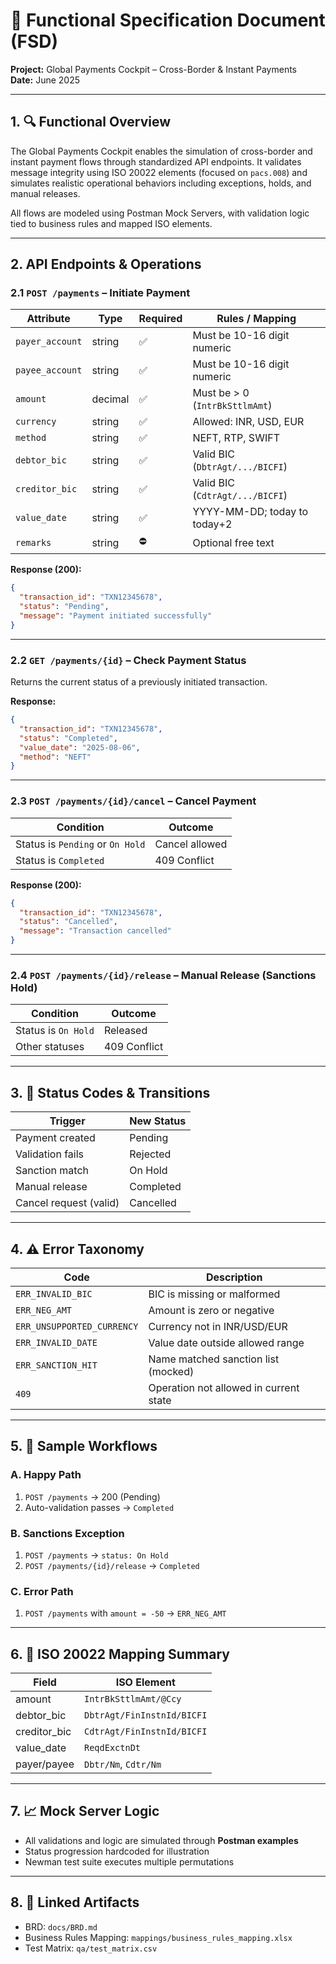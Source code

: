 # 📘 Functional Specification Document (FSD)  
**Project:** Global Payments Cockpit – Cross-Border & Instant Payments  
**Date:** June 2025  

---

## 1. 🔍 Functional Overview

The Global Payments Cockpit enables the simulation of cross-border and instant payment flows through standardized API endpoints. It validates message integrity using ISO 20022 elements (focused on `pacs.008`) and simulates realistic operational behaviors including exceptions, holds, and manual releases.

All flows are modeled using Postman Mock Servers, with validation logic tied to business rules and mapped ISO elements.

---

## 2. API Endpoints & Operations

### 2.1 `POST /payments` – Initiate Payment

| Attribute         | Type     | Required | Rules / Mapping                  |
|------------------|----------|----------|----------------------------------|
| `payer_account`   | string   | ✅        | Must be 10-16 digit numeric       |
| `payee_account`   | string   | ✅        | Must be 10-16 digit numeric       |
| `amount`          | decimal  | ✅        | Must be > 0 (`IntrBkSttlmAmt`)   |
| `currency`        | string   | ✅        | Allowed: INR, USD, EUR           |
| `method`          | string   | ✅        | NEFT, RTP, SWIFT                 |
| `debtor_bic`      | string   | ✅        | Valid BIC (`DbtrAgt/.../BICFI`)  |
| `creditor_bic`    | string   | ✅        | Valid BIC (`CdtrAgt/.../BICFI`)  |
| `value_date`      | string   | ✅        | YYYY-MM-DD; today to today+2     |
| `remarks`         | string   | ⛔        | Optional free text               |

**Response (200):**
```json
{
  "transaction_id": "TXN12345678",
  "status": "Pending",
  "message": "Payment initiated successfully"
}
```

---

### 2.2 `GET /payments/{id}` – Check Payment Status

Returns the current status of a previously initiated transaction.

**Response:**
```json
{
  "transaction_id": "TXN12345678",
  "status": "Completed",
  "value_date": "2025-08-06",
  "method": "NEFT"
}
```

---

### 2.3 `POST /payments/{id}/cancel` – Cancel Payment

| Condition                          | Outcome           |
|-----------------------------------|-------------------|
| Status is `Pending` or `On Hold`  | Cancel allowed    |
| Status is `Completed`             | 409 Conflict      |

**Response (200):**
```json
{
  "transaction_id": "TXN12345678",
  "status": "Cancelled",
  "message": "Transaction cancelled"
}
```

---

### 2.4 `POST /payments/{id}/release` – Manual Release (Sanctions Hold)

| Condition             | Outcome           |
|----------------------|-------------------|
| Status is `On Hold`  | Released          |
| Other statuses       | 409 Conflict      |

---

## 3. 🚦 Status Codes & Transitions

| Trigger                     | New Status   |
|----------------------------|--------------|
| Payment created            | Pending      |
| Validation fails           | Rejected     |
| Sanction match             | On Hold      |
| Manual release             | Completed    |
| Cancel request (valid)     | Cancelled    |

---

## 4. ⚠️ Error Taxonomy

| Code                | Description                         |
|---------------------|-------------------------------------|
| `ERR_INVALID_BIC`   | BIC is missing or malformed         |
| `ERR_NEG_AMT`       | Amount is zero or negative          |
| `ERR_UNSUPPORTED_CURRENCY` | Currency not in INR/USD/EUR   |
| `ERR_INVALID_DATE`  | Value date outside allowed range    |
| `ERR_SANCTION_HIT`  | Name matched sanction list (mocked) |
| `409`               | Operation not allowed in current state |

---

## 5. 🔁 Sample Workflows

### A. Happy Path
1. `POST /payments` → 200 (Pending)
2. Auto-validation passes → `Completed`

### B. Sanctions Exception
1. `POST /payments` → `status: On Hold`
2. `POST /payments/{id}/release` → `Completed`

### C. Error Path
1. `POST /payments` with `amount = -50` → `ERR_NEG_AMT`

---

## 6. 🧾 ISO 20022 Mapping Summary

| Field         | ISO Element                      |
|---------------|----------------------------------|
| amount        | `IntrBkSttlmAmt/@Ccy`            |
| debtor_bic    | `DbtrAgt/FinInstnId/BICFI`       |
| creditor_bic  | `CdtrAgt/FinInstnId/BICFI`       |
| value_date    | `ReqdExctnDt`                    |
| payer/payee   | `Dbtr/Nm`, `Cdtr/Nm`             |

---

## 7. 📈 Mock Server Logic

- All validations and logic are simulated through **Postman examples**
- Status progression hardcoded for illustration
- Newman test suite executes multiple permutations

---

## 8. 📎 Linked Artifacts

- BRD: `docs/BRD.md`
- Business Rules Mapping: `mappings/business_rules_mapping.xlsx`
- Test Matrix: `qa/test_matrix.csv`
